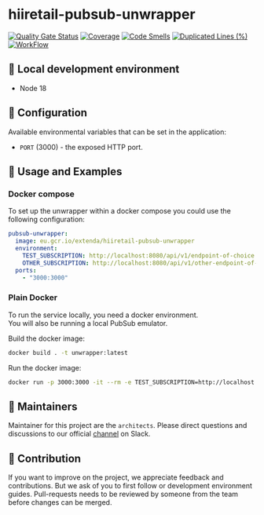 # hiiretail-pubsub-unwrapper

[![Quality Gate Status](https://sonarcloud.io/api/project_badges/measure?project=extenda_hiiretail-pubsub-unwrapper&metric=alert_status&token=b9935bd45c2c8d6d588af0898aa0e468c7d814dd)](https://sonarcloud.io/dashboard?id=extenda_hiiretail-pubsub-unwrapper)
[![Coverage](https://sonarcloud.io/api/project_badges/measure?project=extenda_hiiretail-pubsub-unwrapper&metric=coverage&token=b9935bd45c2c8d6d588af0898aa0e468c7d814dd)](https://sonarcloud.io/dashboard?id=extenda_hiiretail-pubsub-unwrapper)
[![Code Smells](https://sonarcloud.io/api/project_badges/measure?project=extenda_hiiretail-pubsub-unwrapper&metric=code_smells&token=b9935bd45c2c8d6d588af0898aa0e468c7d814dd)](https://sonarcloud.io/dashboard?id=extenda_hiiretail-pubsub-unwrapper)
[![Duplicated Lines (%)](https://sonarcloud.io/api/project_badges/measure?project=extenda_hiiretail-pubsub-unwrapper&metric=duplicated_lines_density&token=b9935bd45c2c8d6d588af0898aa0e468c7d814dd)](https://sonarcloud.io/dashboard?id=extenda_hiiretail-pubsub-unwrapper)
[![WorkFlow](https://github.com/extenda/hiiretail-pubsub-unwrapper/actions/workflows/commit.yaml/badge.svg)](https://github.com/extenda/hiiretail-pubsub-unwrapper/actions)

## :wrench: Local development environment

* Node 18

## :nut_and_bolt: Configuration

Available environmental variables that can be set in the application:

* `PORT` (3000) - the exposed HTTP port.

## :notebook_with_decorative_cover: Usage and Examples

### Docker compose

To set up the unwrapper within a docker compose you could use the following configuration:

```yaml
pubsub-unwrapper:
  image: eu.gcr.io/extenda/hiiretail-pubsub-unwrapper
  environment:
    TEST_SUBSCRIPTION: http://localhost:8080/api/v1/endpoint-of-choice
    OTHER_SUBSCRIPTION: http://localhost:8080/api/v1/other-endpoint-of-choice
  ports:
    - "3000:3000"
```

### Plain Docker

To run the service locally, you need a docker environment.\
You will also be running a local PubSub emulator.

Build the docker image:
```bash
docker build . -t unwrapper:latest
```

Run the docker image:
```bash
docker run -p 3000:3000 -it --rm -e TEST_SUBSCRIPTION=http://localhost:8080/api/v1/endpoint-of-choice unwrapper:latest
```

## :construction_worker: Maintainers
Maintainer for this project are the `architects`. Please direct questions and discussions to our official [channel](https://join.slack.com/share/enQtNjI5NzU5OTY4ODMwOC0zM2M0ZDFjOThkMWU3NzQ2MjFlZjFjNjVkNTdiNDIxNWJlNmQ3ZmI1OWJiNWNmOTMzOGEwYTViYzE3NTVhNTZj) on Slack.

## :information_desk_person: Contribution
If you want to improve on the project, we appreciate feedback and contributions. But we ask of you to first follow or development environment guides.
Pull-requests needs to be reviewed by someone from the team before changes can be merged.
